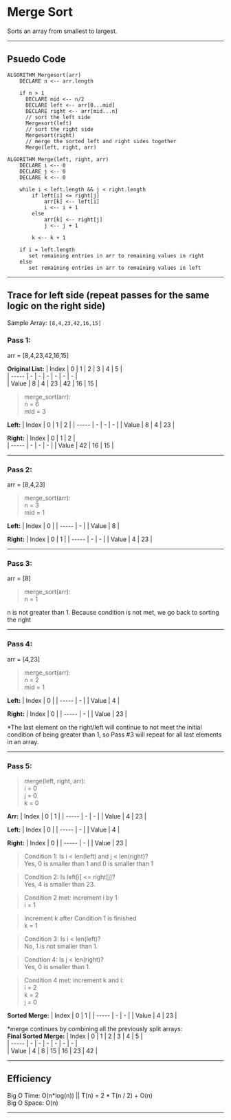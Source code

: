 # Merge Sort

Sorts an array from smallest to largest.
____
## Psuedo Code
```
ALGORITHM Mergesort(arr)
    DECLARE n <-- arr.length
           
    if n > 1
      DECLARE mid <-- n/2
      DECLARE left <-- arr[0...mid]
      DECLARE right <-- arr[mid...n]
      // sort the left side
      Mergesort(left)
      // sort the right side
      Mergesort(right)
      // merge the sorted left and right sides together
      Merge(left, right, arr)

ALGORITHM Merge(left, right, arr)
    DECLARE i <-- 0
    DECLARE j <-- 0
    DECLARE k <-- 0

    while i < left.length && j < right.length
        if left[i] <= right[j]
            arr[k] <-- left[i]
            i <-- i + 1
        else
            arr[k] <-- right[j]
            j <-- j + 1
            
        k <-- k + 1

    if i = left.length
       set remaining entries in arr to remaining values in right
    else
       set remaining entries in arr to remaining values in left
```
____
## Trace for left side (repeat passes for the same logic on the right side)
Sample Array: `[8,4,23,42,16,15]`

### Pass 1:
arr = [8,4,23,42,16,15]

**Original List:**
| Index | 0 | 1 | 2 | 3 | 4 | 5 |  
| ----- | - | - | - | - | - | - |  
| Value | 8 | 4 | 23 | 42 | 16 | 15 | 

> merge_sort(arr):  
n = 6  
mid = 3  

**Left:**
| Index | 0 | 1 | 2 | 
| ----- | - | - | - | 
| Value | 8 | 4 | 23 | 

**Right:**
| Index | 0 | 1 | 2 |  
| ----- | - | - | - | 
| Value | 42 | 16 | 15 | 

____
### Pass 2:
arr = [8,4,23]

> merge_sort(arr):  
n = 3  
mid = 1   

**Left:**
| Index | 0 | 
| ----- | - | 
| Value | 8 | 

**Right:**
| Index | 0 | 1 | 
| ----- | - | - | 
| Value | 4 | 23 | 

____
### Pass 3:
arr = [8]

> merge_sort(arr):  
n = 1 
 
n is not greater than 1. Because condition is not met, we go back to sorting the right
____
### Pass 4:
arr = [4,23]  

> merge_sort(arr):  
n = 2   
mid = 1   

**Left:**
| Index | 0 | 
| ----- | - | 
| Value | 4 | 

**Right:**
| Index | 0 |
| ----- | - | 
| Value | 23 |

*The last element on the right/left will continue to not meet the initial condition of being greater than 1, so Pass #3 will repeat for all last elements in an array.
___
### Pass 5:

> merge(left, right, arr):  
i = 0  
j = 0  
k = 0  

**Arr:**
| Index | 0 | 1 | 
| ----- | - | - | 
| Value | 4 | 23 | 

**Left:**
| Index | 0 | 
| ----- | - | 
| Value | 4 | 

**Right:**
| Index | 0 |
| ----- | - | 
| Value | 23 |

> Condition 1: Is i < len(left) and j < len(right)?  
Yes, 0 is smaller than 1 and 0 is smaller than 1  

> Condition 2: Is left[i] <= right[j]?  
Yes, 4 is smaller than 23.   

> Condition 2 met: increment i by 1  
i = 1  

> Increment k after Condition 1 is finished  
k = 1  

> Condition 3: Is i < len(left)?  
No, 1 is not smaller than 1.  

> Condtion 4: Is j < len(right)?  
Yes, 0 is smaller than 1.  

> Condition 4 met: increment k and i:  
i = 2  
k = 2  
j = 0  

**Sorted Merge:**
| Index | 0 | 1 | 
| ----- | - | - | 
| Value | 4 | 23 | 

*merge continues by combining all the previously split arrays:  
**Final Sorted Merge:**
| Index | 0 | 1 | 2 | 3 | 4 | 5 |  
| ----- | - | - | - | - | - | - |  
| Value | 4 | 8 | 15 | 16 | 23 | 42 | 
_____
## Efficiency
Big O Time: O(n*log(n)) || T(n) = 2 * T(n / 2) + O(n)  
Big O Space: O(n)  
____